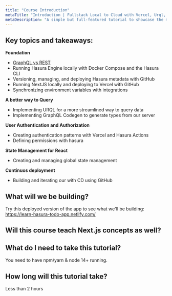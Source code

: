 ```yaml
---
title: "Course Introduction"
metaTitle: "Introduction | Fullstack Local to Cloud with Vercel, Urql, Codegen, and GitHub"
metaDescription: "A simple but full-featured tutorial to showcase the modern way of building apps with Hasura for full-stack developers."
---
```


## Key topics and takeaways:

**Foundation**

- [GraphQL vs REST](https://hasura.io/learn/graphql/intro-graphql/graphql-vs-rest/)
- Running Hasura Engine locally with Docker Compose and the Hasura CLI
- Versioning, managing, and deploying Hasura metadata with GitHub
- Running NextJS locally and deploying to Vercel with GitHub
- Synchronizing environment variables with integrations

**A better way to Query**

- Implementing URQL for a more streamlined way to query data
- Implementing GraphQL Codegen to generate types from our server

**User Authentication and Authorization**

- Creating authentication patterns with Vercel and Hasura Actions
- Defining permissions with hasura

**State Management for React**

- Creating and managing global state management

**Continuos deployment**

- Building and iterating our with CD using GitHub

## What will we be building?

Try this deployed version of the app to see what we'll be building:
https://learn-hasura-todo-app.netlify.com/

## Will this course teach Next.js concepts as well?

## What do I need to take this tutorial?

You need to have npm/yarn & node 14+ running.

## How long will this tutorial take?

Less than 2 hours
